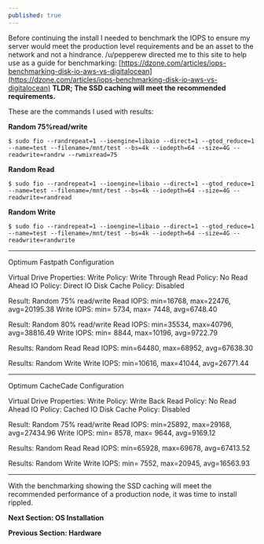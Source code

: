 ```yaml
---
published: true
---
```

Before continuing the install I needed to benchmark the IOPS to ensure my server would meet the production level requirements and be an asset to the network and not a hindrance.  /u/pepperew directed me to this site to help use as a guide for benchmarking: [https://dzone.com/articles/iops-benchmarking-disk-io-aws-vs-digitalocean](https://dzone.com/articles/iops-benchmarking-disk-io-aws-vs-digitalocean)
**TLDR; The SSD caching will meet the recommended requirements.**

These are the commands I used with results:

**Random 75%read/write**

	$ sudo fio --randrepeat=1 --ioengine=libaio --direct=1 --gtod_reduce=1 --name=test --filename=/mnt/test --bs=4k --iodepth=64 --size=4G --readwrite=randrw --rwmixread=75

**Random Read**

	$ sudo fio --randrepeat=1 --ioengine=libaio --direct=1 --gtod_reduce=1 --name=test --filename=/mnt/test --bs=4k --iodepth=64 --size=4G --readwrite=randread

**Random Write**

	$ sudo fio --randrepeat=1 --ioengine=libaio --direct=1 --gtod_reduce=1 --name=test --filename=/mnt/test --bs=4k --iodepth=64 --size=4G --readwrite=randwrite

---------------------------------------

Optimum Fastpath Configuration

Virtual Drive Properties: 
Write Policy: Write Through
Read Policy: No Read Ahead
IO Policy: Direct IO
Disk Cache Policy: Disabled

Result: Random 75% read/write
Read IOPS: min=16768, max=22476, avg=20195.38
Write IOPS: min= 5734, max= 7448, avg=6748.40

Result: Random 80% read/write
Read IOPS: min=35534, max=40796, avg=38816.49
Write IOPS: min= 8844, max=10196, avg=9722.79

Results: Random Read
Read IOPS: min=64480, max=68952, avg=67638.30

Results: Random Write
Write IOPS: min=10616, max=41044, avg=26771.44

------------------------------------------------

Optimum CacheCade Configuration

Virtual Drive Properties: 
Write Policy: Write Back
Read Policy: No Read Ahead
IO Policy: Cached IO
Disk Cache Policy: Disabled

Result: Random 75% read/write
Read IOPS: min=25892, max=29168, avg=27434.96
Write IOPS: min= 8578, max= 9644, avg=9169.12

Results: Random Read
Read IOPS: min=65928, max=69678, avg=67413.52

Results: Random Write
Write IOPS: min= 7552, max=20945, avg=16563.93

--------------------------------

With the benchmarking showing the SSD caching will meet the recommended performance of a production node, it was time to install rippled.



**Next Section: OS Installation**

**Previous Section: Hardware**
